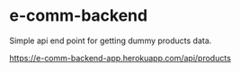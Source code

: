 # e-comm-backend

Simple api end point for getting dummy products data.

https://e-comm-backend-app.herokuapp.com/api/products
